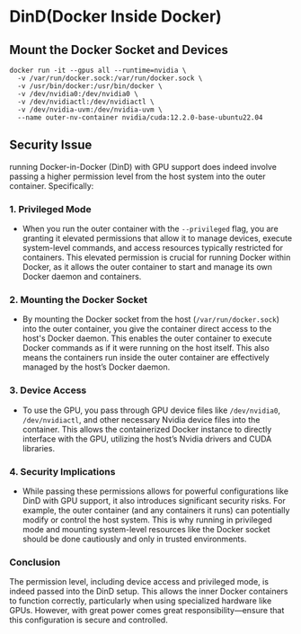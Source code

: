 # DinD(Docker Inside Docker)

## **Mount the Docker Socket and Devices**
```
docker run -it --gpus all --runtime=nvidia \
  -v /var/run/docker.sock:/var/run/docker.sock \
  -v /usr/bin/docker:/usr/bin/docker \
  -v /dev/nvidia0:/dev/nvidia0 \
  -v /dev/nvidiactl:/dev/nvidiactl \
  -v /dev/nvidia-uvm:/dev/nvidia-uvm \
  --name outer-nv-container nvidia/cuda:12.2.0-base-ubuntu22.04
```

## Security Issue
running Docker-in-Docker (DinD) with GPU support does indeed involve passing a higher permission level from the host system into the outer container. Specifically:

### 1. **Privileged Mode**
- When you run the outer container with the `--privileged` flag, you are granting it elevated permissions that allow it to manage devices, execute system-level commands, and access resources typically restricted for containers. This elevated permission is crucial for running Docker within Docker, as it allows the outer container to start and manage its own Docker daemon and containers.

### 2. **Mounting the Docker Socket**
- By mounting the Docker socket from the host (`/var/run/docker.sock`) into the outer container, you give the container direct access to the host's Docker daemon. This enables the outer container to execute Docker commands as if it were running on the host itself. This also means the containers run inside the outer container are effectively managed by the host’s Docker daemon.

### 3. **Device Access**
- To use the GPU, you pass through GPU device files like `/dev/nvidia0`, `/dev/nvidiactl`, and other necessary Nvidia device files into the container. This allows the containerized Docker instance to directly interface with the GPU, utilizing the host’s Nvidia drivers and CUDA libraries.

### 4. **Security Implications**
- While passing these permissions allows for powerful configurations like DinD with GPU support, it also introduces significant security risks. For example, the outer container (and any containers it runs) can potentially modify or control the host system. This is why running in privileged mode and mounting system-level resources like the Docker socket should be done cautiously and only in trusted environments.

### Conclusion
The permission level, including device access and privileged mode, is indeed passed into the DinD setup. This allows the inner Docker containers to function correctly, particularly when using specialized hardware like GPUs. However, with great power comes great responsibility—ensure that this configuration is secure and controlled.
